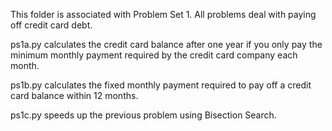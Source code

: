 This folder is associated with Problem Set 1. 
All problems deal with paying off credit card debt.

ps1a.py calculates the credit card balance after one year 
if you only pay the minimum monthly payment required by the credit card company 
each month.

ps1b.py calculates the fixed monthly payment required to pay off a credit card balance
within 12 months.

ps1c.py speeds up the previous problem using Bisection Search.
